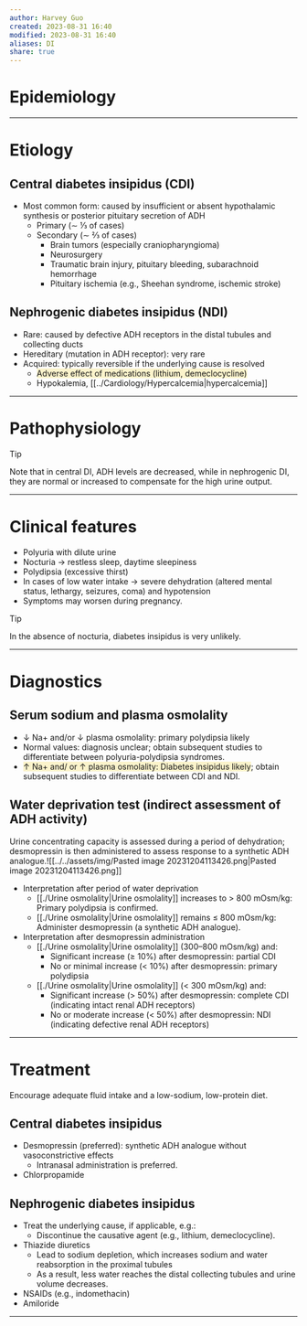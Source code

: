 ```yaml
---
author: Harvey Guo
created: 2023-08-31 16:40
modified: 2023-08-31 16:40
aliases: DI
share: true
---
```


# Epidemiology


---
# Etiology
## Central diabetes insipidus (CDI)
- Most common form: caused by insufficient or absent hypothalamic synthesis or posterior pituitary secretion of ADH
	- Primary (∼ ⅓ of cases)
	- Secondary (∼ ⅔ of cases)
		- Brain tumors (especially craniopharyngioma)
		- Neurosurgery
		- Traumatic brain injury, pituitary bleeding, subarachnoid hemorrhage
		- Pituitary ischemia (e.g., Sheehan syndrome, ischemic stroke)
## Nephrogenic diabetes insipidus (NDI)
- Rare: caused by defective ADH receptors in the distal tubules and collecting ducts
- Hereditary (mutation in ADH receptor): very rare
- Acquired: typically reversible if the underlying cause is resolved
	- <span style="background:rgba(240, 200, 0, 0.2)">Adverse effect of medications (lithium, demeclocycline) </span>
	- Hypokalemia, [[../Cardiology/Hypercalcemia|hypercalcemia]]

---
# Pathophysiology
>[!tip] 
>Note that in central DI, ADH levels are decreased, while in nephrogenic DI, they are normal or increased to compensate for the high urine output.

---
# Clinical features
- Polyuria with dilute urine 
- Nocturia → restless sleep, daytime sleepiness
- Polydipsia (excessive thirst)
- In cases of low water intake  → severe dehydration (altered mental status, lethargy, seizures, coma) and hypotension
- Symptoms may worsen during pregnancy.
>[!tip] 
>In the absence of nocturia, diabetes insipidus is very unlikely.

---
# Diagnostics
## Serum sodium and plasma osmolality
- ↓ Na+ and/or ↓ plasma osmolality: primary polydipsia likely 
- Normal values: diagnosis unclear; obtain subsequent studies to differentiate between polyuria-polydipsia syndromes.
- <span style="background:rgba(240, 200, 0, 0.2)">↑ Na+ and/ or ↑ plasma osmolality: Diabetes insipidus likely</span>; obtain subsequent studies to differentiate between CDI and NDI.
## Water deprivation test (indirect assessment of ADH activity)
Urine concentrating capacity is assessed during a period of dehydration; desmopressin is then administered to assess response to a synthetic ADH analogue.![[../../assets/img/Pasted image 20231204113426.png|Pasted image 20231204113426.png]]
- Interpretation after period of water deprivation
	- [[./Urine osmolality|Urine osmolality]] increases to > 800 mOsm/kg: Primary polydipsia is confirmed.
	- [[./Urine osmolality|Urine osmolality]] remains ≤ 800 mOsm/kg: Administer desmopressin (a synthetic ADH analogue). 
- Interpretation after desmopressin administration
	- [[./Urine osmolality|Urine osmolality]] (300–800 mOsm/kg) and:
		- Significant increase (≥ 10%) after desmopressin: partial CDI
		- No or minimal increase (< 10%) after desmopressin: primary polydipsia
	- [[./Urine osmolality|Urine osmolality]] (< 300 mOsm/kg) and:
		- Significant increase (> 50%) after desmopressin: complete CDI (indicating intact renal ADH receptors)
		- No or moderate increase (< 50%) after desmopressin: NDI (indicating defective renal ADH receptors)

---
# Treatment
Encourage adequate fluid intake and a low-sodium, low-protein diet.
## Central diabetes insipidus
- Desmopressin (preferred): synthetic ADH analogue without vasoconstrictive effects 
	- Intranasal administration is preferred.
 - Chlorpropamide
## Nephrogenic diabetes insipidus
- Treat the underlying cause, if applicable, e.g.:
	- Discontinue the causative agent (e.g., lithium, demeclocycline).
- Thiazide diuretics
	- Lead to sodium depletion, which increases sodium and water reabsorption in the proximal tubules
	- As a result, less water reaches the distal collecting tubules and urine volume decreases.
- NSAIDs (e.g., indomethacin) 
- Amiloride

---
